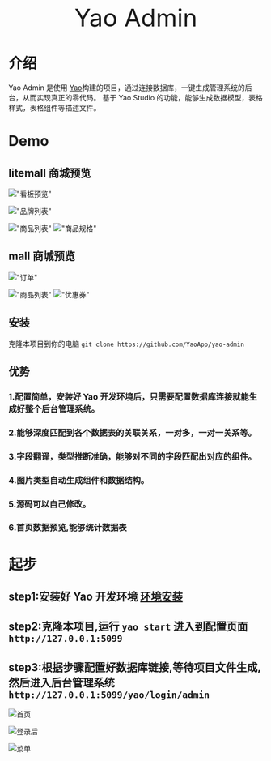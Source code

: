 <center>
<div>
<font size=70>Yao Admin</font>
</div>
</center>

# 介绍

Yao Admin 是使用 <a href="https://github.com/YaoApp/yao">Yao</a>构建的项目，通过连接数据库，一键生成管理系统的后台，从而实现真正的零代码。
基于 Yao Studio 的功能，能够生成数据模型，表格样式，表格组件等描述文件。

# Demo

## litemall 商城预览

!["看板预览"](https://release-bj-1252011659.cos.ap-beijing.myqcloud.com/docs/yao-admin/mall%E5%95%86%E5%9F%8E/1666877397184.png)

!["品牌列表"](https://release-bj-1252011659.cos.ap-beijing.myqcloud.com/docs/yao-admin/litemall%E5%B0%8F%E7%A8%8B%E5%BA%8F%E5%95%86%E5%9F%8E/1666874105559.png)

!["商品列表"](https://release-bj-1252011659.cos.ap-beijing.myqcloud.com/docs/yao-admin/litemall%E5%B0%8F%E7%A8%8B%E5%BA%8F%E5%95%86%E5%9F%8E/1666874045840.png)
!["商品规格"](https://release-bj-1252011659.cos.ap-beijing.myqcloud.com/docs/yao-admin/litemall%E5%B0%8F%E7%A8%8B%E5%BA%8F%E5%95%86%E5%9F%8E/1666873908081.png)

## mall 商城预览

!["订单"](https://release-bj-1252011659.cos.ap-beijing.myqcloud.com/docs/yao-admin/mall%E5%95%86%E5%9F%8E/1666876581786.png)

!["商品列表"](https://release-bj-1252011659.cos.ap-beijing.myqcloud.com/docs/yao-admin/mall%E5%95%86%E5%9F%8E/1666876702958.png)
!["优惠券"](https://release-bj-1252011659.cos.ap-beijing.myqcloud.com/docs/yao-admin/mall%E5%95%86%E5%9F%8E/1666876781831.png)

## 安装

克隆本项目到你的电脑 `git clone https://github.com/YaoApp/yao-admin`

## 优势

### 1.配置简单，安装好 Yao 开发环境后，只需要配置数据库连接就能生成好整个后台管理系统。

### 2.能够深度匹配到各个数据表的关联关系，一对多，一对一关系等。

### 3.字段翻译，类型推断准确，能够对不同的字段匹配出对应的组件。

### 4.图片类型自动生成组件和数据结构。

### 5.源码可以自己修改。

### 6.首页数据预览,能够统计数据表

# 起步

## step1:安装好 Yao 开发环境 [环境安装](https://yaoapps.com/doc/%E4%BB%8B%E7%BB%8D/%E5%AE%89%E8%A3%85%E8%B0%83%E8%AF%95)

## step2:克隆本项目,运行 `yao start` 进入到配置页面 `http://127.0.0.1:5099`

## step3:根据步骤配置好数据库链接,等待项目文件生成,然后进入后台管理系统 `http://127.0.0.1:5099/yao/login/admin`

![首页](https://release-bj-1252011659.cos.ap-beijing.myqcloud.com/docs/yao-admin/litemall%E5%B0%8F%E7%A8%8B%E5%BA%8F%E5%95%86%E5%9F%8E/1666923331542.png)

![登录后](https://release-bj-1252011659.cos.ap-beijing.myqcloud.com/docs/yao-admin/litemall%E5%B0%8F%E7%A8%8B%E5%BA%8F%E5%95%86%E5%9F%8E/1666923455896.png)

![菜单](https://release-bj-1252011659.cos.ap-beijing.myqcloud.com/docs/yao-admin/litemall%E5%B0%8F%E7%A8%8B%E5%BA%8F%E5%95%86%E5%9F%8E/1666923632955.png)
